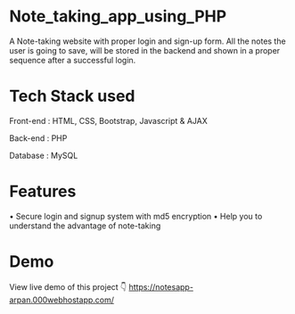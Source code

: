 # Note_taking_app_using_PHP

A Note-taking website with proper login and sign-up form. All the notes the user is going to save, will be stored in the backend and shown in a proper sequence after a successful login.

# Tech Stack used
Front-end : HTML, CSS, Bootstrap, Javascript & AJAX

Back-end : PHP

Database : MySQL

# Features
• Secure login and signup system with md5 encryption
• Help you to understand the advantage of note-taking

# Demo
View live demo of this project 👇
https://notesapp-arpan.000webhostapp.com/
